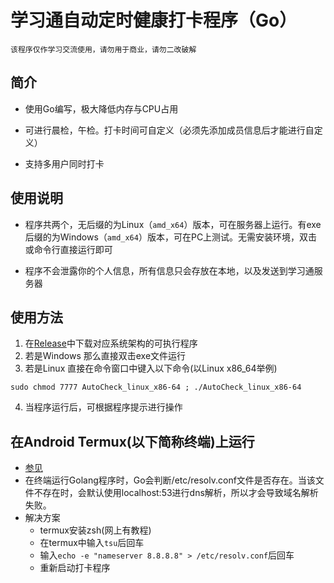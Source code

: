 # 学习通自动定时健康打卡程序（Go）

`该程序仅作学习交流使用，请勿用于商业，请勿二改破解`

## 简介

- 使用Go编写，极大降低内存与CPU占用

- 可进行晨检，午检。打卡时间可自定义（必须先添加成员信息后才能进行自定义）

- 支持多用户同时打卡

## 使用说明

- 程序共两个，无后缀的为Linux（`amd_x64`）版本，可在服务器上运行。有exe后缀的为Windows（`amd_x64`）版本，可在PC上测试。无需安装环境，双击或命令行直接运行即可

- 程序不会泄露你的个人信息，所有信息只会存放在本地，以及发送到学习通服务器

## 使用方法

   1. 在[Release](https://github.com/Qinwusui/AutoXXTCheck-Go/release)中下载对应系统架构的可执行程序
   2. 若是Windows 那么直接双击exe文件运行
   3. 若是Linux 直接在命令窗口中键入以下命令(以Linux x86_64举例)

   ```shell
   sudo chmod 7777 AutoCheck_linux_x86-64 ; ./AutoCheck_linux_x86-64
   ```

   4. 当程序运行后，可根据程序提示进行操作

## 在Android Termux(以下简称终端)上运行

   - [参见](https://qa.1r1g.com/sf/ask/2727134721/#)
   - 在终端运行Golang程序时，Go会判断/etc/resolv.conf文件是否存在。当该文件不存在时，会默认使用localhost:53进行dns解析，所以才会导致域名解析失败。
   - 解决方案
     - termux安装zsh(网上有教程)
     - 在termux中输入`tsu`后回车
     - 输入`echo -e "nameserver 8.8.8.8" > /etc/resolv.conf`后回车
     - 重新启动打卡程序 
